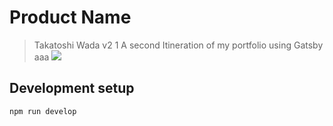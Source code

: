 # Product Name
> Takatoshi Wada v2
1
A second Itineration of my portfolio using Gatsby
aaa
![](screenshot.png)


## Development setup


```sh
npm run develop
```

